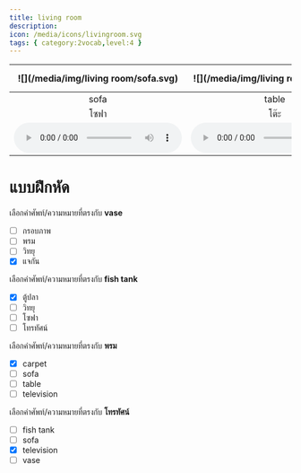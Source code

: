 ```yaml
---
title: living room
description: 
icon: /media/icons/livingroom.svg
tags: { category:2vocab,level:4 }
---
```


<div class="carrousel">


|![](/media/img/living room/sofa.svg)|![](/media/img/living room/table.svg)|![](/media/img/living room/television.svg)|![](/media/img/living room/picture&#x20;frame.svg)|![](/media/img/living room/carpet.svg)|![](/media/img/living room/vase.svg)|![](/media/img/living room/radio.svg)|![](/media/img/living room/fish&#x20;tank.svg)|
| :----: | :----: | :----: | :----: | :----: | :----: | :----: | :----: |
|sofa|table|television|picture frame|carpet|vase|radio|fish tank|
|โซฟา|โต๊ะ|โทรทัศน์|กรอบภาพ|พรม|แจกัน|วิทยุ|ตู้ปลา|
|![](/media/audio/sofa.mp3)|![](/media/audio/table.mp3)|![](/media/audio/television.mp3)|![](/media/audio/picture&#x20;frame.mp3)|![](/media/audio/carpet.mp3)|![](/media/audio/vase.mp3)|![](/media/audio/radio.mp3)|![](/media/audio/fish&#x20;tank.mp3)|

</div>



# แบบฝึกหัด


 เลือกคำศัพท์/ความหมายที่ตรงกับ **vase**
 - [ ] กรอบภาพ
 - [ ] พรม
 - [ ] วิทยุ
 - [x] แจกัน

 เลือกคำศัพท์/ความหมายที่ตรงกับ **fish tank**
 - [x] ตู้ปลา
 - [ ] วิทยุ
 - [ ] โซฟา
 - [ ] โทรทัศน์

 เลือกคำศัพท์/ความหมายที่ตรงกับ **พรม**
 - [x] carpet
 - [ ] sofa
 - [ ] table
 - [ ] television

 เลือกคำศัพท์/ความหมายที่ตรงกับ **โทรทัศน์**
 - [ ] fish tank
 - [ ] sofa
 - [x] television
 - [ ] vase
